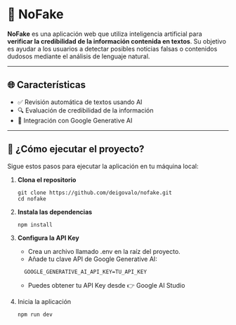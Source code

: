 # 🧠 NoFake

**NoFake** es una aplicación web que utiliza inteligencia artificial para **verificar la credibilidad de la información contenida en textos**. Su objetivo es ayudar a los usuarios a detectar posibles noticias falsas o contenidos dudosos mediante el análisis de lenguaje natural.

---

## 🌐 Características

- ✅ Revisión automática de textos usando AI
- 🔍 Evaluación de credibilidad de la información
- 🤖 Integración con Google Generative AI

---

## 🚀 ¿Cómo ejecutar el proyecto?

Sigue estos pasos para ejecutar la aplicación en tu máquina local:

1. **Clona el repositorio**
   ```
   git clone https://github.com/deigovalo/nofake.git
   cd nofake
2. **Instala las dependencias**

   ```
   npm install
3. **Configura la API Key**
   - Crea un archivo llamado .env en la raíz del proyecto.
   - Añade tu clave API de Google Generative AI:
   ```
     GOOGLE_GENERATIVE_AI_API_KEY=TU_API_KEY
   ```
   - Puedes obtener tu API Key desde 👉 Google AI Studio

4. Inicia la aplicación
   ```
   npm run dev